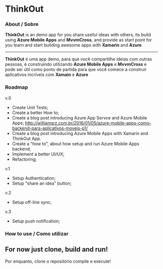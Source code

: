 # ThinkOut

### About / Sobre

**ThinkOut** is an demo app for you share useful ideas with others, its build using **Azure Mobile Apps** and **MvvmCross**, and provide as start point for you learn and start building awesome apps with **Xamarin** and **Azure**

---

**ThinkOut** é uma app demo, para que você compartilhe ideias com outras pessoas, é construindo utilizando **Azure Mobile Apps** e **MvvmCross** e pode ser útil como ponto de partida para que você comece a construir aplicativos incríveis com **Xamain** e **Azure** 

### Roadmap

v.0
- Create Unit Tests;
- Create a better How to;
- Create a blog post introducing Azure App Servce and Azure Mobile Apps; http://williamsrz.com.br/2016/01/05/azure-mobile-apps-como-backend-para-aplicativos-moveis-p1/ 
- Create a blog post introducing Azure Mobile Apps with Xamarin and ThinkOut App.
- Create a "how to", about how setup and run Azure Mobile Apps backend;
- Implement a better UI/UX;
- Refactoring;

v.1
- Setup Authentication;
- Setup "share an idea" button;

v.2
- Setup off-line sync;

v.3
- Setup push notification;


### How to use / Como utilizar

For now just clone, build and run!
---
Por enquanto, clone o repositório compile e execute!
